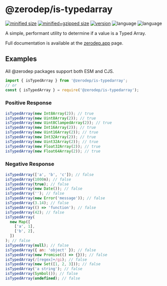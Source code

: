 # @zerodep/is-typedarray

[![minified size](https://img.shields.io/bundlephobia/min/@zerodep/is-typedarray?style=flat-square&color=blue)](https://bundlephobia.com/package/@zerodep/is-typedarray)
[![minified+gzipped size](https://img.shields.io/bundlephobia/minzip/@zerodep/is-typedarray?style=flat-square&color=blue)](https://bundlephobia.com/package/@zerodep/is-typedarray)
[![version](https://img.shields.io/npm/v/@zerodep/is-typedarray?style=flat-square&color=blue)](https://www.npmjs.com/package/@zerodep/is-typedarray)
![language](https://img.shields.io/github/languages/top/cdepage/zerodep?style=flat-square)
![language](https://img.shields.io/badge/types-included-blue?style=flat-square)

A simple, performant utility to determine if a value is a Typed Array.

Full documentation is available at the [zerodep.app](http://zerodep.app/is/typedarray) page.

## Examples

All @zerodep packages support both ESM and CJS.

```javascript
import { isTypedArray } from '@zerodep/is-typedarray';
// or
const { isTypedArray } = require('@zerodep/is-typedarray');
```

### Positive Response

```javascript
isTypedArray(new Int8Array(2)); // true
isTypedArray(new Uint8Array(2)); // true
isTypedArray(new Uint8ClampedArray(2)); // true
isTypedArray(new Int16Array(2)); // true
isTypedArray(new Uint16Array(2)); // true
isTypedArray(new Int32Array(2)); // true
isTypedArray(new Uint32Array(2)); // true
isTypedArray(new Float32Array(2)); // true
isTypedArray(new Float64Array(2)); // true
```

### Negative Response

```javascript
isTypedArray(['a', 'b', 'c']); // false
isTypedArray(1000n); // false
isTypedArray(true); // false
isTypedArray(new Date()); // false
isTypedArray(''); // false
isTypedArray(new Error('message')); // false
isTypedArray(3.14); // false
isTypedArray(() => 'function'); // false
isTypedArray(42); // false
isTypedArray(
  new Map([
    ['a', 1],
    ['b', 2],
  ])
); // false
isTypedArray(null); // false
isTypedArray({ an: 'object' }); // false
isTypedArray(new Promise(() => {})); // false
isTypedArray(/[regex]+/gi); // false
isTypedArray(new Set([1, 2, 3])); // false
isTypedArray('a string'); // false
isTypedArray(Symbol()); // false
isTypedArray(undefined); // false
```
